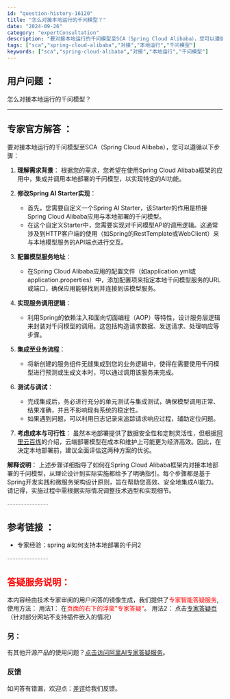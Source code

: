 ```yaml
---
id: "question-history-16120"
title: "怎么对接本地运行的千问模型？"
date: "2024-09-26"
category: "expertConsultation"
description: "要对接本地运行的千问模型至SCA（Spring Cloud Alibaba），您可以遵循以下步骤：1. **理解需求背景**：   根据您的需求，您希望在使用Spring Cloud Alibaba框架的应用中，集成并调用本地部署的千问模型，以实现特定的AI功能。2. **修改Spring AI S"
tags: ["sca","spring-cloud-alibaba","对接","本地运行","千问模型"]
keywords: ["sca","spring-cloud-alibaba","对接","本地运行","千问模型"]
---
```


## 用户问题 ： 
 怎么对接本地运行的千问模型？  

---------------
## 专家官方解答 ：

要对接本地运行的千问模型至SCA（Spring Cloud Alibaba），您可以遵循以下步骤：

1. **理解需求背景**：
   根据您的需求，您希望在使用Spring Cloud Alibaba框架的应用中，集成并调用本地部署的千问模型，以实现特定的AI功能。

2. **修改Spring AI Starter实现**：
   - 首先，您需要自定义一个Spring AI Starter，该Starter的作用是桥接Spring Cloud Alibaba应用与本地部署的千问模型。
   - 在这个自定义Starter中，您需要实现对千问模型API的调用逻辑。这通常涉及到HTTP客户端的使用（如Spring的RestTemplate或WebClient）来与本地模型服务的API端点进行交互。

3. **配置模型服务地址**：
   - 在Spring Cloud Alibaba应用的配置文件（如application.yml或application.properties）中，添加配置项来指定本地千问模型服务的URL或端口，确保应用能够找到并连接到该模型服务。

4. **实现服务调用逻辑**：
   - 利用Spring的依赖注入和面向切面编程（AOP）等特性，设计服务层逻辑来封装对千问模型的调用。这包括构造请求数据、发送请求、处理响应等步骤。

5. **集成至业务流程**：
   - 将新创建的服务组件无缝集成到您的业务逻辑中，使得在需要使用千问模型进行预测或生成文本时，可以通过调用该服务来完成。

6. **测试与调试**：
   - 完成集成后，务必进行充分的单元测试与集成测试，确保模型调用正常、结果准确，并且不影响现有系统的稳定性。
   - 如果遇到问题，可以利用日志记录来追踪请求响应过程，辅助定位问题。

7. **考虑成本与可行性**：
   虽然本地部署提供了数据安全性和定制灵活性，但根据[阿里云百炼](https://www.aliyun.com/product/bailian)的介绍，云端部署模型在成本和维护上可能更为经济高效。因此，在决定本地部署前，建议全面评估这两种方案的优劣。

**解释说明**：
上述步骤详细指导了如何在Spring Cloud Alibaba框架内对接本地部署的千问模型，从理论设计到实际实施都给予了明确指引。每个步骤都是基于Spring开发实践和微服务架构设计原则，旨在帮助您高效、安全地集成AI能力。请记得，实施过程中需根据实际情况调整技术选型和实现细节。


<font color="#949494">---------------</font> 


## 参考链接 ：

* 专家经验：spring ai如何支持本地部署的千问2 


 <font color="#949494">---------------</font> 
 


## <font color="#FF0000">答疑服务说明：</font> 

本内容经由技术专家审阅的用户问答的镜像生成，我们提供了<font color="#FF0000">专家智能答疑服务</font>,使用方法：
用法1： 在<font color="#FF0000">页面的右下的浮窗”专家答疑“</font>。
用法2： 点击[专家答疑页](https://answer.opensource.alibaba.com/docs/intro)（针对部分网站不支持插件嵌入的情况）
### 另：


有其他开源产品的使用问题？[点击访问阿里AI专家答疑服务](https://answer.opensource.alibaba.com/docs/intro)。
### 反馈
如问答有错漏，欢迎点：[差评](https://ai.nacos.io/user/feedbackByEnhancerGradePOJOID?enhancerGradePOJOId=16142)给我们反馈。

